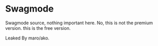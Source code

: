 # Swagmode 

Swagmode source, nothing important here. No, this is not the premium version. this is the free version.

Leaked By maro/ako.
